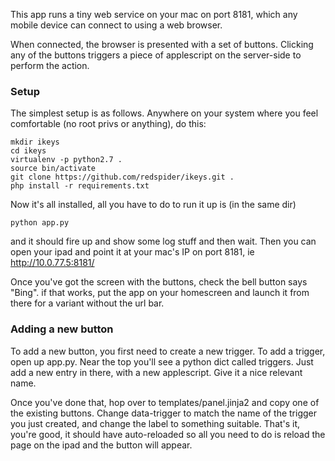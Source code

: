 This app runs a tiny web service on your mac on port 8181, which any mobile device can connect to using a web browser.

When connected, the browser is presented with a set of buttons. Clicking any of the buttons triggers a piece of
applescript on the server-side to perform the action.

### Setup

The simplest setup is as follows. Anywhere on your system where you feel comfortable (no root privs or anything), do
this:

```
mkdir ikeys
cd ikeys
virtualenv -p python2.7 .
source bin/activate
git clone https://github.com/redspider/ikeys.git .
php install -r requirements.txt
```

Now it's all installed, all you have to do to run it up is (in the same dir)

```
python app.py
```

and it should fire up and show some log stuff and then wait. Then you can open your ipad and point it at your mac's IP
on port 8181, ie http://10.0.77.5:8181/

Once you've got the screen with the buttons, check the bell button says "Bing". if that works, put the app on your
homescreen and launch it from there for a variant without the url bar.

### Adding a new button

To add a new button, you first need to create a new trigger. To add a trigger, open up app.py. Near the top you'll see
a python dict called triggers. Just add a new entry in there, with a new applescript. Give it a nice relevant name.

Once you've done that, hop over to templates/panel.jinja2 and copy one of the existing buttons. Change data-trigger to
match the name of the trigger you just created, and change the label to something suitable. That's it, you're good, it
should have auto-reloaded so all you need to do is reload the page on the ipad and the button will appear.